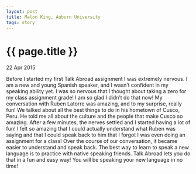 ```yaml
---
layout: post
title: Malon King, Auburn University
tags: story
---
```


# {{ page.title }}

22 Apr 2015

Before I started my first Talk Abroad assignment I was extremely nervous. I am a new and young Spanish speaker, and I wasn’t confident in my speaking ability yet. I was so nervous that I thought about taking a zero for my class assignment grade! I am so glad I didn’t do that now! My conversation with Ruben Latorre was amazing, and to my surprise, really fun! We talked about all the best things to do in his hometown of Cusco, Peru. He told me all about the culture and the people that make Cusco so amazing. After a few minutes, the nerves settled and I started having a lot of fun! I felt so amazing that I could actually understand what Ruben was saying and that I could speak back to him that I forgot I was even doing an assignment for a class! Over the course of our conversation, it became easier to understand and speak back. The best way to learn to speak a new language is to practice with native speaking friends. Talk Abroad lets you do that in a fun and easy way! You will be speaking your new language in no time!